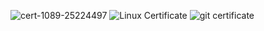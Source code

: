 ![cert-1089-25224497](https://user-images.githubusercontent.com/101494791/158305502-cf9e904f-613a-4d99-8360-4aaa989e5b98.jpg)
![Linux Certificate](https://user-images.githubusercontent.com/101494791/158306875-84b5b7fe-ed9d-4e14-9279-306dd218b24c.jpg)
![git certificate](https://user-images.githubusercontent.com/101494791/158307489-7a4d4702-5f8b-4e3b-8c67-35035e4560bc.jpg)
